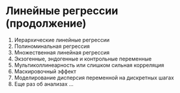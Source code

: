 # Линейные регрессии (продолжение)

1. Иерархические линейные регрессии
2. Полиноминальная регрессия
3. Множественная линейная регрессия
4. Экзогенные, эндогенные и контрольные переменные
5. Мультиколлинеарность или слишком сильная корреляция
6. Маскировочный эффект
7. Моделирование дисперсия переменной на дискретных шагах
8. Еще раз об анализах ...

